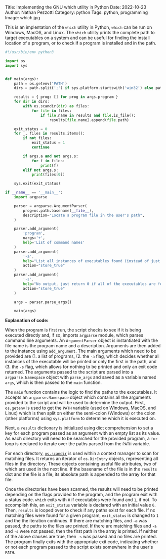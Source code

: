 Title: Implementing the GNU which utility in Python
Date: 2022-10-23
Author: Nathan Pezzotti
Category: python
Tags: python, programming
Image: which.jpg


This is an implentation of the `which` utility in Python, `which` can be run on Windows, MacOS, and Linux. The `which` utility prints the complete path to target executables on a system and can be useful for finding the install location of a program, or to check if a program is installed and in the path.

```python
#!/usr/bin/env python3

import os
import sys


def main(args):
    path = os.getenv('PATH')
    dirs = path.split(';') if sys.platform.startswith('win32') else path.split(':')

    results = { prog: [] for prog in args.program }
    for dir in dirs:
        with os.scandir(dir) as files:
            for file in files:
                if file.name in results and file.is_file():
                    results[file.name].append(file.path)

    exit_status = 0
    for _, files in results.items():
        if not files:
            exit_status = 1
            continue

        if args.a and not args.s:
            for f in files:
                print(f)
        elif not args.s:
            print(files[0])

    sys.exit(exit_status)

if __name__ == '__main__':
    import argparse

    parser = argparse.ArgumentParser(
        prog=os.path.basename(__file__),
        description="Locate a program file in the user's path",
    )

    parser.add_argument(
        'program',
        nargs='+',
        help='List of command names'
    )
    parser.add_argument(
        '-a', 
        help="List all instances of executables found (instead of just the first one of each).", 
        action="store_true"
    )
    parser.add_argument(
        '-s', 
        help="No output, just return 0 if all of the executables are found, or 1 if some were not found.", 
        action="store_true"
    )

    args = parser.parse_args()

    main(args)
```

**Explanation of code:**

When the program is first run, the script checks to see if it is being executed directly and, if so, imports `argparse` module, which parses command line arguments. An `ArgumentParser` object is instantiated with the file name is the program name and a description. Arguments are then added to the instance using `add_argument`. The main arguments which need to be provided are (1. a list of programs, (2. the `-a` flag, which decides whether all instances of the executable will be printed or only the first in the path, and (3. the `-s` flag, which allows for nothing to be printed and only an exit code returned. The arguments passed to the script are parsed into a `argparse.Namespace` object with `parse_args` and saved as a variable named `args`, which is then passed to the `main` function.

The `main` function contains the logic to find the paths to the executables. It accepts an `argparse.Namespace` object which contains all the arguments provided to the script and will be used to determine the output. First, `os.getenv` is used to get the `PATH` variable (used on Windows, MacOS, and Linux) which is then split on either the semi-colon (Windows) or the colon (other platforms) using `sys.platform` to determine which it is executed on.

Next, a `results` dictionary is initialized using dict comprehension to set a key for each program passed as an argument with an empty list as its value. As each directory will need to be searched for the provided program, a `for` loop is declared to iterate over the paths parsed from the `PATH` variable.

For each directory, [`os.scandir`](https://docs.python.org/3/library/os.html#os.scandir) is used within a context manager to scan for matching files. It returns an iterator of `os.DirEntry` objects, representing all files in the directory. These objects containing useful file attributes, two of which are used in the next line. If the basename of the file is in the `results` dict and the file is a file, its absolute path is appended to the array for that file.

Once the directories have been scanned, the results will need to be printed depending on the flags provided to the program, and the program exit with a status code. `which` exits with `0` if executables were found and `1`, if not. To accomplish this, an `exit_status` variable is declared with an initial value `0`. Then, `results` is looped over to check if any paths exist for each file. If no matching files were found for a given program, `exit_status` is changed to `1` and the the iteration continues. If there are matching files, and `-a` was passed, the paths to the files are printed. If there are matching files and `-a` and `-s` were not passed, then the first path in the array is printed. If neither of the above clauses are true, then `-s` was passed and no files are printed. The program finally exits with the appropriate exit code, indicating whether or not each program passed to the script exists somewhere in the user's `PATH`.